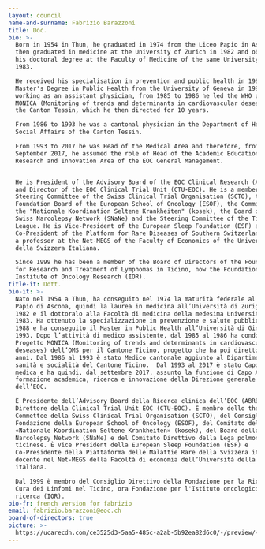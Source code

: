 ```yaml
---
layout: council
name-and-surname: Fabrizio Barazzoni
title: Doc.
bio: >-
  Born in 1954 in Thun, he graduated in 1974 from the Liceo Papio in Ascona,
  then graduated in medicine at the University of Zurich in 1982 and obtained
  his doctoral degree at the Faculty of Medicine of the same University in
  1983. 

  He received his specialisation in prevention and public health in 1988 and his
  Master's Degree in Public Health from the University of Geneva in 1993. After
  working as an assistant physician, from 1985 to 1986 he led the WHO project
  MONICA (Monitoring of trends and determinants in cardiovascular deseases) for
  the Canton Tessin, which he then directed for 10 years. 

  From 1986 to 1993 he was a cantonal physician in the Department of Health and
  Social Affairs of the Canton Tessin.  

  From 1993 to 2017 he was Head of the Medical Area and therefore, from
  September 2017, he assumed the role of Head of the Academic Education,
  Research and Innovation Area of the EOC General Management. 


  He is President of the Advisory Board of the EOC Clinical Research (ABREOC)
  and Director of the EOC Clinical Trial Unit (CTU-EOC). He is a member of the
  Steering Committee of the Swiss Clinical Trial Organisation (SCTO), the
  Foundation Board of the European School of Oncology (ESOF), the Committee of
  the "Nationale Koordination Seltene Krankheiten" (kosek), the Board of the
  Swiss Narcolepsy Network (SNaNe) and the Steering Committee of the Ticino Lung
  League. He is Vice-President of the European Sleep Foundation (ESF) and
  Co-President of the Platform for Rare Diseases of Southern Switzerland. He is
  a professor at the Net-MEGS of the Faculty of Economics of the Università
  della Svizzera Italiana.

  Since 1999 he has been a member of the Board of Directors of the Foundation
  for Research and Treatment of Lymphomas in Ticino, now the Foundation for the
  Institute of Oncology Research (IOR).
title-it: Dott.
bio-it: >-
  Nato nel 1954 a Thun, ha conseguito nel 1974 la maturità federale al Liceo
  Papio di Ascona, quindi la laurea in medicina all’Università di Zurigo nel
  1982 e il dottoralo alla Facoltà di medicina della medesima Università nel
  1983. Ha ottenuto la specializzazione in prevenzione e salute pubblica nel
  1988 e ha conseguito il Master in Public Health all’Università di Ginevra nel
  1993. Dopo l’attività di medico assistente, dal 1985 al 1986 ha condotto il
  Progetto MONICA (Monitoring of trends and determinants in cardiovascular
  deseases) dell’OMS per il Cantone Ticino, progetto che ha poi diretto per 10
  anni. Dal 1986 al 1993 è stato Medico cantonale aggiunto al Dipartimento di
  sanità e socialità del Cantone Ticino.  Dal 1993 al 2017 è stato Capo Area
  medica e ha quindi, dal settembre 2017, assunto la funzione di Capo Area
  formazione academica, ricerca e innovazione della Direzione generale
  dell’EOC. 

  È Presidente dell’Advisory Board della Ricerca clinica dell’EOC (ABREOC) e
  Direttore della Clinical Trial Unit EOC (CTU-EOC). È membro dello the Steering
  Commettee della Swiss Clinical Trial Organisation (SCTO), del Consiglio di
  Fondazione della European School of Oncology (ESOF), del Comitato della
  «Nationale Koordination Seltene Krankheiten» (kosek), del Board dello Swiss
  Narcolepsy Network (SNaNe) e del Comitato Direttivo della Lega polmonare
  ticinese. È Vice President della European Sleep Foundation (ESF) e
  Co-Presidente della Piattaforma delle Malattie Rare della Svizzera italiana. È
  docente nel Net-MEGS della Facoltà di economia dell’Università della Svizzera
  italiana.

  Dal 1999 è membro del Consiglio Direttivo della Fondazione per la Ricerca e la
  Cura dei Linfomi nel Ticino, ora Fondazione per l'Istituto oncologico di
  ricerca (IOR).
bio-fr: french version for fabrizio
email: fabrizio.barazzoni@eoc.ch
board-of-directors: true
picture: >-
  https://ucarecdn.com/ce3525d3-5aa5-485c-a2ab-5b92ea82d6c0/-/preview/-/enhance/85/-/sharp/15/
---
```


